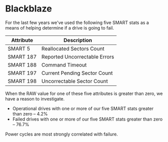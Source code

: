 Blackblaze
==========

For the last few years we've used the following five SMART stats as a means of helping determine if a drive is going to fail.

| Attribute	 |	Description                   |
|----------------|------------------------------------| 
| SMART 5	 |	Reallocated Sectors Count     |
| SMART 187	 |	Reported Uncorrectable Errors |
| SMART 188	 |	Command Timeout               |
| SMART 197	 |	Current Pending Sector Count  |
| SMART 198	 |	Uncorrectable Sector Count    |

When the RAW value for one of these five attributes is greater than zero, we have a reason to investigate.
* Operational drives with one or more of our five SMART stats greater than zero – 4.2%
* Failed drives with one or more of our five SMART stats greater than zero – 76.7%

Power cycles are most strongly correlated with failure.
